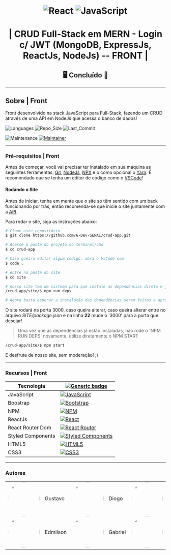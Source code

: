 <center>

# ![React](https://img.shields.io/badge/react-%2320232a.svg?style=for-the-badge&logo=react&logoColor=%2361DAFB) ![JavaScript](https://img.shields.io/badge/javascript-%23323330.svg?style=for-the-badge&logo=javascript&logoColor=%23F7DF1E)

# | CRUD Full-Stack em MERN - Login c/ JWT (MongoDB, ExpressJs, ReactJs, NodeJs) -- FRONT |

## &#128421; Concluído &#128640;

</center>

---

## Sobre | Front

Front desenvolvido na stack JavaScript para Full-Stack, fazendo um CRUD através de uma API em NodeJs que acessa o banco de dados!

![Languages](https://img.shields.io/github/languages/count/6-Dev-SENAI/crud-app?color=%2304D361) ![Repo_Size](https://img.shields.io/github/repo-size/6-Dev-SENAI/crud-app) ![Last_Commit](https://img.shields.io/github/last-commit/6-Dev-SENAI/crud-app)

![Maintenance](https://img.shields.io/badge/Maintained%3F-yes-green.svg) [![Maintainer](https://img.shields.io/badge/maintainer-SixDev-purple)](https://github.com/6-Dev-SENAI)

---

### Pré-requisitos | Front

Antes de começar, você vai precisar ter instalado em sua máquina as seguintes ferramentas:
[Git](https://git-scm.com/downloads), [NodeJs](https://nodejs.org/en/download/), [NPX](https://www.npmjs.com/package/npx) e o como opcional o [Yarn](https://classic.yarnpkg.com/en/docs/install/). É recomendado que se tenha um editor de código como o [VSCode](https://code.visualstudio.com/Download)!

#### Rodando o Site

Antes de iniciar, tenha em mente que o site só têm sentido com um back funcionando por trás, então recomenda-se que inicie o site juntamente com a [API](../api/README.md).

Para rodar o site, siga as instruções abaixo:

```bash
# Clone este repositório
$ git clone https://github.com/6-Dev-SENAI/crud-app.git

# Acesse a pasta do projeto no terminal/cmd
$ cd crud-app

# Caso queira editar algum código, abra o VsCode com
$ code .

# entre na pasta do site
$ cd site

# nosso site tem um sistema para que instale as dependências direto e já inicie o projeto:
/crud-app/site/$ npm run deps

# Agora basta esperar a instalação das dependências serem feitas e aproveitar o nosso site!
```

O site rodará na porta 3000, caso queira alterar, caso queira alterar entre no arquivo _SITE/package.json_ e na linha **22** mude o '3000' para a porta que desejar!

> Uma vez que as dependências já estão instaladas, não rode o 'NPM RUN DEPS' novamente, utilize diretamente o NPM START

```bash
/crud-app/site/$ npm start
```

E desfrute de nosso site, sem moderação! ;)

---

### Recursos | Front

| Tecnologia        | [![Generic badge](https://img.shields.io/badge/Badges--lime.svg)](####recursos)                                                                                                         |
| ----------------- | --------------------------------------------------------------------------------------------------------------------------------------------------------------------------------------- |
| JavaScript        | [![JavaScript](https://img.shields.io/badge/javascript-%23323330.svg?style=for-the-badge&logo=javascript&logoColor=%23F7DF1E)](https://developer.mozilla.org/pt-BR/docs/Web/JavaScript) |
| Boostrap          | [![Bootstrap](https://img.shields.io/badge/bootstrap-%23563D7C.svg?style=for-the-badge&logo=bootstrap&logoColor=white)](https://getbootstrap.com/)                                      |
| NPM               | [![NPM](https://img.shields.io/badge/NPM-%23000000.svg?style=for-the-badge&logo=npm&logoColor=white)](https://www.npmjs.com/)                                                           |
| ReactJs           | [![React](https://img.shields.io/badge/react-%2320232a.svg?style=for-the-badge&logo=react&logoColor=%2361DAFB)](https://pt-br.reactjs.org/)                                             |
| React Router Dom  | [![React Router](https://img.shields.io/badge/React_Router-CA4245?style=for-the-badge&logo=react-router&logoColor=white)](https://www.npmjs.com/package/react-router-dom)               |
| Styled Components | [![Styled Components](https://img.shields.io/badge/styled--components-DB7093?style=for-the-badge&logo=styled-components&logoColor=white)](https://styled-components.com/)               |
| HTML5             | [![HTML5](https://img.shields.io/badge/html5-%23E34F26.svg?style=for-the-badge&logo=html5&logoColor=white)](https://developer.mozilla.org/pt-BR/docs/Web/HTML)                          |
| CSS3              | [![CSS3](https://img.shields.io/badge/css3-%231572B6.svg?style=for-the-badge&logo=css3&logoColor=white)](https://developer.mozilla.org/pt-BR/docs/Web/CSS)                              |

---

### Autores

<table>
    <tbody>
        <tr>
            <td>
                <a href="https://github.com/Gustavo-Apolonio">
                    <img src="https://avatars.githubusercontent.com/u/61479398?v=4" width="100px" style="border-radius: 50%;" alt=""/>
                </a>
            </td>
            <td>
                Gustavo
            </td>
            <td>
                <a href="https://github.com/diogolimalucasdev">
                    <img src="https://avatars.githubusercontent.com/u/66488127?v=4" width="100px" style="border-radius: 50%;" alt=""/>
                </a>
            </td>
            <td>
                Diogo
            </td>
            <td>
                <a href="https://github.com/GuilhermeSeveriano">
                    <img src="https://avatars.githubusercontent.com/u/87097691?v=4" width="100px" style="border-radius: 50%;" alt=""/>
                </a>
            </td>
            <td>
                Guilherme
            </td>
        </tr>
        <tr>
            <td>
                <a href="https://github.com/Edmilson1406">
                    <img src="https://avatars.githubusercontent.com/u/87097456?v=4" width="100px" style="border-radius: 50%;" alt=""/>
                </a>
            </td>
            <td>
                Edmilson
            </td>
            <td>
                <a href="https://github.com/Gabriel-Silvano">
                    <img src="https://avatars.githubusercontent.com/u/84875270?v=4" width="100px" style="border-radius: 50%;" alt=""/>
                </a>
            </td>
            <td>
                Gabriel
            </td>
            <td>
                <a href="https://github.com/anaalves-ferr">
                    <img src="https://avatars.githubusercontent.com/u/88809084?v=4" width="100px" style="border-radius: 50%;" alt=""/>
                </a>
            </td>
            <td>
                Ana
            </td>
        </tr>
    </tbody>
</table>
